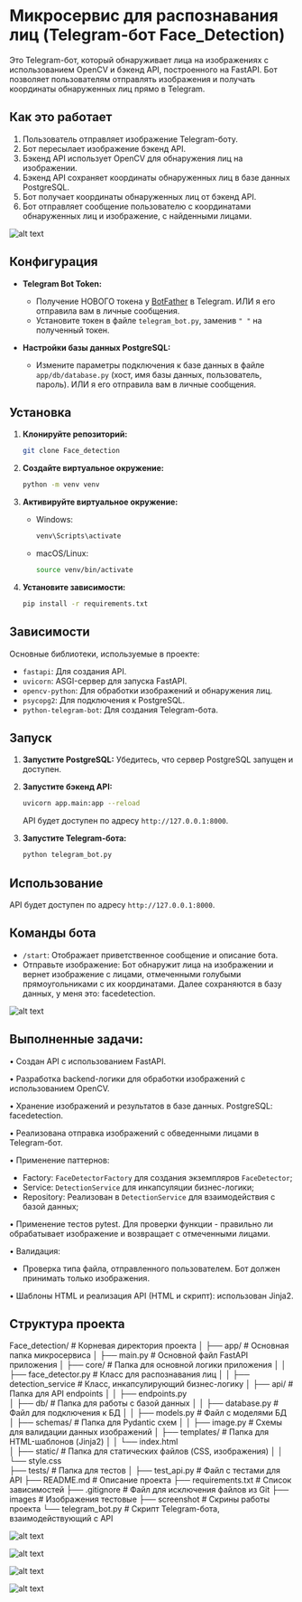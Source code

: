 # Микросервис для распознавания лиц (Telegram-бот Face_Detection)

Это Telegram-бот, который обнаруживает лица на изображениях с использованием OpenCV и бэкенд API, построенного на FastAPI. Бот позволяет пользователям отправлять изображения и получать координаты обнаруженных лиц прямо в Telegram.

## Как это работает

1.  Пользователь отправляет изображение Telegram-боту.
2.  Бот пересылает изображение бэкенд API.
3.  Бэкенд API использует OpenCV для обнаружения лиц на изображении.
4.  Бэкенд API сохраняет координаты обнаруженных лиц в базе данных PostgreSQL.
5.  Бот получает координаты обнаруженных лиц от бэкенд API.
6.  Бот отправляет сообщение пользователю с координатами обнаруженных лиц и изображение, с найденными лицами.

![alt text](screenshot/html+bot.png)

## Конфигурация

*   **Telegram Bot Token:**
    *   Получение НОВОГО токена у [BotFather](https://t.me/BotFather) в Telegram. ИЛИ я его отправила вам в личные сообщения. 
    *   Установите токен в файле `telegram_bot.py`, заменив `" "` на полученный токен.

*   **Настройки базы данных PostgreSQL:**
    *   Измените параметры подключения к базе данных в файле `app/db/database.py` (хост, имя базы данных, пользователь, пароль). ИЛИ я его отправила вам в личные сообщения. 

## Установка

1.  **Клонируйте репозиторий:** 
    ```bash
    git clone Face_detection
    ```
2.  **Создайте виртуальное окружение:** 
    ```bash
    python -m venv venv
    ```

3.  **Активируйте виртуальное окружение:** 

    *   Windows:

        ```bash
        venv\Scripts\activate
        ```

    *   macOS/Linux:

        ```bash
        source venv/bin/activate
        ```

4. **Установите зависимости:**
    ```bash
    pip install -r requirements.txt
    ```

## Зависимости

Основные библиотеки, используемые в проекте:

*   `fastapi`: Для создания API.
*   `uvicorn`: ASGI-сервер для запуска FastAPI.
*   `opencv-python`: Для обработки изображений и обнаружения лиц.
*   `psycopg2`: Для подключения к PostgreSQL.
*   `python-telegram-bot`: Для создания Telegram-бота.


## Запуск

1.  **Запустите PostgreSQL:** Убедитесь, что сервер PostgreSQL запущен и доступен.

2.  **Запустите бэкенд API:**
    ```bash
    uvicorn app.main:app --reload
    ```
    API будет доступен по адресу `http://127.0.0.1:8000`.

3.  **Запустите Telegram-бота:**
    ```bash
    python telegram_bot.py
    ```

## Использование
API будет доступен по адресу `http://127.0.0.1:8000`.

## Команды бота

*   `/start`: Отображает приветственное сообщение и описание бота.
*   Отправьте изображение: Бот обнаружит лица на изображении и вернет изображение с лицами, отмеченными голубыми прямоугольниками с их координатами. Далее сохраняются в базу данных, у меня это: facedetection. 

![alt text](screenshot/table_PostgreSQL.png)

## Выполненные задачи:

• Создан API с использованием FastAPI.

• Разработка backend-логики для обработки изображений с использованием OpenCV.

• Хранение изображений и результатов в базе данных. PostgreSQL: facedetection. 

• Реализована отправка изображений с обведенными лицами в Telegram-бот.

• Применение паттернов:
- Factory: `FaceDetectorFactory` для создания экземпляров `FaceDetector`;
- Service: `DetectionService` для инкапсуляции бизнес-логики;
- Repository: Реализован в `DetectionService` для взаимодействия с базой данных;

• Применение тестов pytest. Для проверки функции - правильно ли обрабатывает изображение и возвращает с отмеченными лицами.

• Валидация:
- Проверка типа файла, отправленного пользователем. Бот должен принимать только изображения.

• Шаблоны HTML и реализация API (HTML и скрипт): использован Jinja2.

## Структура проекта

Face_detection/  # Корневая директория проекта
│
├── app/         # Основная папка микросервиса
│   ├── main.py      # Основной файл FastAPI приложения
│   ├── core/       # Папка для основной логики приложения
│   │   ├── face_detector.py  # Класс для распознавания лиц
│   │   ├── detection_service # Класс, инкапсулирующий бизнес-логику
│   ├── api/        # Папка для API endpoints
│   │   ├── endpoints.py  
│   ├── db/         # Папка для работы с базой данных
│   │   ├── database.py  # Файл для подключения к БД
│   │   ├── models.py    # Файл с моделями БД 
│   ├── schemas/    # Папка для Pydantic схем 
│   │   ├── image.py   # Схемы для валидации данных изображений
│   ├── templates/    # Папка для HTML-шаблонов (Jinja2)
│   │   └── index.html  
│   ├── static/     # Папка для статических файлов (CSS, изображения)
│   │   └── style.css   
├── tests/       # Папка для тестов
│   ├── test_api.py  # Файл с тестами для API
├── README.md     # Описание проекта
├── requirements.txt # Список зависимостей
├── .gitignore     # Файл для исключения файлов из Git
├── images         # Изображения тестовые
├── screenshot     # Скрины работы проекта
└── telegram_bot.py # Скрипт Telegram-бота, взаимодействующий с API

![alt text](screenshot/Test_bot.jpg)

![alt text](screenshot/validation_bot.jpg)

![alt text](screenshot/table_PostgreSQL.png)

![alt text](screenshot/Pytest.jpg)

